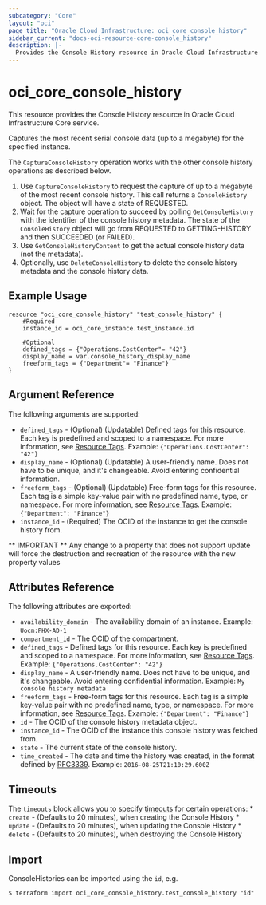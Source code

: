 ```yaml
---
subcategory: "Core"
layout: "oci"
page_title: "Oracle Cloud Infrastructure: oci_core_console_history"
sidebar_current: "docs-oci-resource-core-console_history"
description: |-
  Provides the Console History resource in Oracle Cloud Infrastructure Core service
---
```


# oci_core_console_history
This resource provides the Console History resource in Oracle Cloud Infrastructure Core service.

Captures the most recent serial console data (up to a megabyte) for the
specified instance.

The `CaptureConsoleHistory` operation works with the other console history operations
as described below.

1. Use `CaptureConsoleHistory` to request the capture of up to a megabyte of the
most recent console history. This call returns a `ConsoleHistory`
object. The object will have a state of REQUESTED.
2. Wait for the capture operation to succeed by polling `GetConsoleHistory` with
the identifier of the console history metadata. The state of the
`ConsoleHistory` object will go from REQUESTED to GETTING-HISTORY and
then SUCCEEDED (or FAILED).
3. Use `GetConsoleHistoryContent` to get the actual console history data (not the
metadata).
4. Optionally, use `DeleteConsoleHistory` to delete the console history metadata
and the console history data.


## Example Usage

```hcl
resource "oci_core_console_history" "test_console_history" {
	#Required
	instance_id = oci_core_instance.test_instance.id

	#Optional
	defined_tags = {"Operations.CostCenter"= "42"}
	display_name = var.console_history_display_name
	freeform_tags = {"Department"= "Finance"}
}
```

## Argument Reference

The following arguments are supported:

* `defined_tags` - (Optional) (Updatable) Defined tags for this resource. Each key is predefined and scoped to a namespace. For more information, see [Resource Tags](https://docs.cloud.oracle.com/iaas/Content/General/Concepts/resourcetags.htm).  Example: `{"Operations.CostCenter": "42"}` 
* `display_name` - (Optional) (Updatable) A user-friendly name. Does not have to be unique, and it's changeable. Avoid entering confidential information. 
* `freeform_tags` - (Optional) (Updatable) Free-form tags for this resource. Each tag is a simple key-value pair with no predefined name, type, or namespace. For more information, see [Resource Tags](https://docs.cloud.oracle.com/iaas/Content/General/Concepts/resourcetags.htm).  Example: `{"Department": "Finance"}` 
* `instance_id` - (Required) The OCID of the instance to get the console history from.


** IMPORTANT **
Any change to a property that does not support update will force the destruction and recreation of the resource with the new property values

## Attributes Reference

The following attributes are exported:

* `availability_domain` - The availability domain of an instance.  Example: `Uocm:PHX-AD-1` 
* `compartment_id` - The OCID of the compartment.
* `defined_tags` - Defined tags for this resource. Each key is predefined and scoped to a namespace. For more information, see [Resource Tags](https://docs.cloud.oracle.com/iaas/Content/General/Concepts/resourcetags.htm).  Example: `{"Operations.CostCenter": "42"}` 
* `display_name` - A user-friendly name. Does not have to be unique, and it's changeable. Avoid entering confidential information.  Example: `My console history metadata` 
* `freeform_tags` - Free-form tags for this resource. Each tag is a simple key-value pair with no predefined name, type, or namespace. For more information, see [Resource Tags](https://docs.cloud.oracle.com/iaas/Content/General/Concepts/resourcetags.htm).  Example: `{"Department": "Finance"}` 
* `id` - The OCID of the console history metadata object.
* `instance_id` - The OCID of the instance this console history was fetched from.
* `state` - The current state of the console history.
* `time_created` - The date and time the history was created, in the format defined by [RFC3339](https://tools.ietf.org/html/rfc3339). Example: `2016-08-25T21:10:29.600Z` 

## Timeouts

The `timeouts` block allows you to specify [timeouts](https://registry.terraform.io/providers/hashicorp/oci/latest/docs/guides/changing_timeouts) for certain operations:
	* `create` - (Defaults to 20 minutes), when creating the Console History
	* `update` - (Defaults to 20 minutes), when updating the Console History
	* `delete` - (Defaults to 20 minutes), when destroying the Console History


## Import

ConsoleHistories can be imported using the `id`, e.g.

```
$ terraform import oci_core_console_history.test_console_history "id"
```

